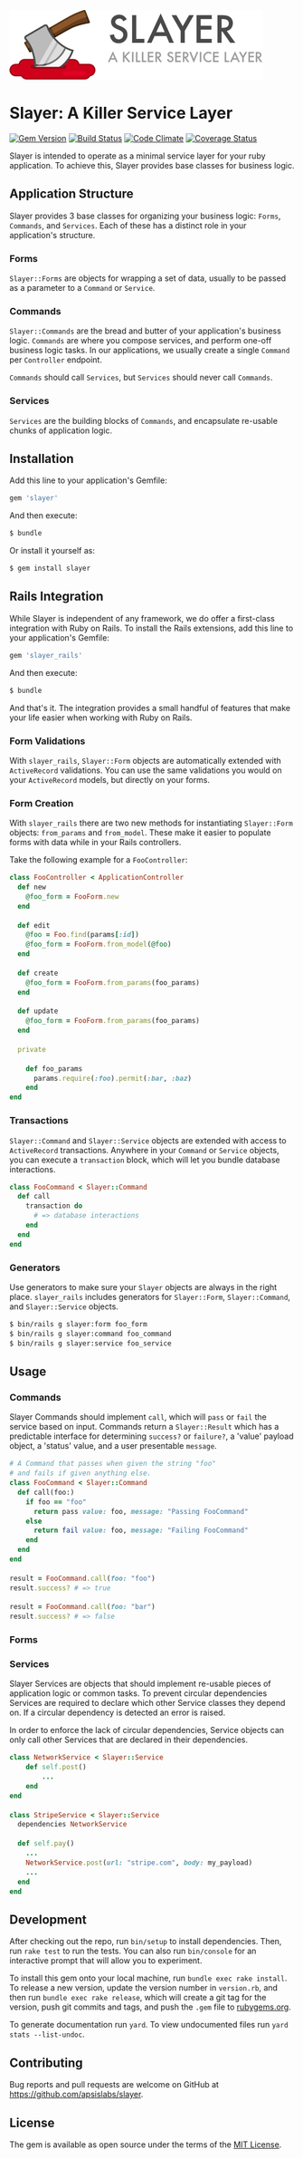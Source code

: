 ![Slayer](https://raw.githubusercontent.com/apsislabs/slayer/master/slayer_logo.png)

# Slayer: A Killer Service Layer

[![Gem Version](https://badge.fury.io/rb/slayer.svg)](https://badge.fury.io/rb/slayer) [![Build Status](https://travis-ci.org/apsislabs/slayer.svg?branch=master)](https://travis-ci.org/apsislabs/slayer) [![Code Climate](https://codeclimate.com/github/apsislabs/slayer/badges/gpa.svg)](https://codeclimate.com/github/apsislabs/slayer) [![Coverage Status](https://coveralls.io/repos/github/apsislabs/slayer/badge.svg)](https://coveralls.io/github/apsislabs/slayer)

Slayer is intended to operate as a minimal service layer for your ruby application. To achieve this, Slayer provides base classes for business logic.

## Application Structure

Slayer provides 3 base classes for organizing your business logic: `Forms`, `Commands`, and `Services`. Each of these has a distinct role in your application's structure.

### Forms

`Slayer::Forms` are objects for wrapping a set of data, usually to be passed as a parameter to a `Command` or `Service`.

### Commands

`Slayer::Commands` are the bread and butter of your application's business logic. `Commands` are where you compose services, and perform one-off business logic tasks. In our applications, we usually create a single `Command` per `Controller` endpoint.

`Commands` should call `Services`, but `Services` should never call `Commands`.

### Services

`Services` are the building blocks of `Commands`, and encapsulate re-usable chunks of application logic.

## Installation

Add this line to your application's Gemfile:

```ruby
gem 'slayer'
```

And then execute:

```sh
$ bundle
```

Or install it yourself as:

```sh
$ gem install slayer
```

## Rails Integration

While Slayer is independent of any framework, we do offer a first-class integration with Ruby on Rails. To install the Rails extensions, add this line to your application's Gemfile:

```ruby
gem 'slayer_rails'
```

And then execute:

```sh
$ bundle
```

And that's it. The integration provides a small handful of features that make your life easier when working with Ruby on Rails.

### Form Validations

With `slayer_rails`, `Slayer::Form` objects are automatically extended with `ActiveRecord` validations. You can use the same validations you would on your `ActiveRecord` models, but directly on your forms.

### Form Creation

With `slayer_rails` there are two new methods for instantiating `Slayer::Form` objects: `from_params` and `from_model`. These make it easier to populate forms with data while in your Rails controllers.

Take the following example for a `FooController`:

```ruby
class FooController < ApplicationController
  def new
    @foo_form = FooForm.new
  end

  def edit
    @foo = Foo.find(params[:id])
    @foo_form = FooForm.from_model(@foo)
  end

  def create
    @foo_form = FooForm.from_params(foo_params)
  end

  def update
    @foo_form = FooForm.from_params(foo_params)
  end

  private

    def foo_params
      params.require(:foo).permit(:bar, :baz)
    end
end
```

### Transactions

`Slayer::Command` and `Slayer::Service` objects are extended with access to `ActiveRecord` transactions. Anywhere in your `Command` or `Service` objects, you can execute a `transaction` block, which will let you bundle database interactions.

```ruby
class FooCommand < Slayer::Command
  def call
    transaction do
      # => database interactions
    end
  end
end
```

### Generators

Use generators to make sure your `Slayer` objects are always in the right place. `slayer_rails` includes generators for `Slayer::Form`, `Slayer::Command`, and `Slayer::Service` objects.

```sh
$ bin/rails g slayer:form foo_form
$ bin/rails g slayer:command foo_command
$ bin/rails g slayer:service foo_service
```

## Usage

### Commands

Slayer Commands should implement `call`, which will `pass` or `fail` the service based on input. Commands return a `Slayer::Result` which has a predictable interface for determining `success?` or `failure?`, a 'value' payload object, a 'status' value, and a user presentable `message`.

```ruby
# A Command that passes when given the string "foo"
# and fails if given anything else.
class FooCommand < Slayer::Command
  def call(foo:)
    if foo == "foo"
      return pass value: foo, message: "Passing FooCommand"
    else
      return fail value: foo, message: "Failing FooCommand"
    end
  end
end

result = FooCommand.call(foo: "foo")
result.success? # => true

result = FooCommand.call(foo: "bar")
result.success? # => false
```

### Forms

### Services

Slayer Services are objects that should implement re-usable pieces of application logic or common tasks. To prevent circular dependencies Services are required to declare which other Service classes they depend on. If a circular dependency is detected an error is raised.

In order to enforce the lack of circular dependencies, Service objects can only call other Services that are declared in their dependencies.

```ruby
class NetworkService < Slayer::Service
    def self.post()
        ...
    end
end

class StripeService < Slayer::Service
  dependencies NetworkService

  def self.pay()
    ...
    NetworkService.post(url: "stripe.com", body: my_payload)
    ...
  end
end
```

## Development

After checking out the repo, run `bin/setup` to install dependencies. Then, run `rake test` to run the tests. You can also run `bin/console` for an interactive prompt that will allow you to experiment.

To install this gem onto your local machine, run `bundle exec rake install`. To release a new version, update the version number in `version.rb`, and then run `bundle exec rake release`, which will create a git tag for the version, push git commits and tags, and push the `.gem` file to [rubygems.org](https://rubygems.org).

To generate documentation run `yard`. To view undocumented files run `yard stats --list-undoc`.

## Contributing

Bug reports and pull requests are welcome on GitHub at https://github.com/apsislabs/slayer.


## License

The gem is available as open source under the terms of the [MIT License](http://opensource.org/licenses/MIT).
